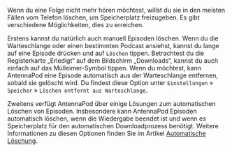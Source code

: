 Wenn du eine Folge nicht mehr hören möchtest, willst du sie in den meisten Fällen vom Telefon löschen, um Speicherplatz freizugeben. Es gibt verschiedene Möglichkeiten, dies zu erreichen.

Erstens kannst du natürlich auch manuell Episoden löschen. Wenn du die Warteschlange oder einen bestimmten Podcast ansiehst, kannst du lange auf eine Episode drücken und auf `Löschen` tippen. Betrachtest du die Registerkarte „Erledigt“ auf dem Bildschirm „Downloads“, kannst du auch einfach auf das Mülleimer-Symbol tippen. Wenn du möchtest, kann AntennaPod eine Episode automatisch aus der Warteschlange entfernen, sobald sie gelöscht wird. Du findest diese Option unter `Einstellungen` » `Speicher` » `Löschen entfernt aus Warteschlange`.

Zweitens verfügt AntennaPod über einige Lösungen zum automatischen Löschen von Episoden. Insbesondere kann AntennaPod Episoden automatisch löschen, wenn die Wiedergabe beendet ist und wenn es Speicherplatz für den automatischen Downloadprozess benötigt. Weitere Informationen zu diesen Optionen finden Sie im Artikel [Automatische Löschung](/documentation/automation/deletion).

